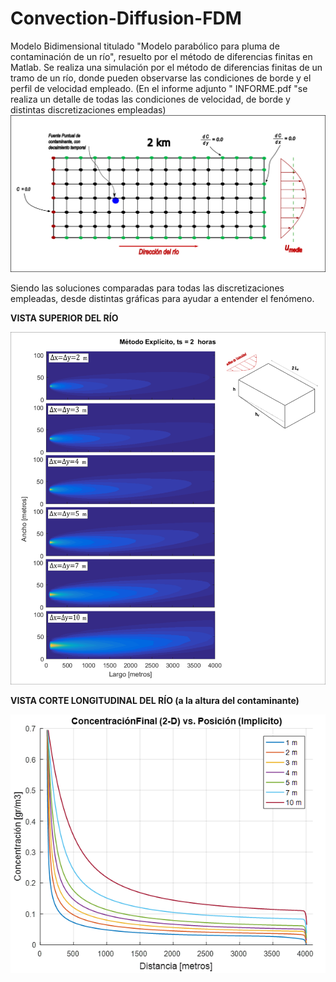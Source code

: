 # Convection-Diffusion-FDM
Modelo Bidimensional titulado "Modelo parabólico para pluma de contaminación de un río", resuelto por el método de diferencias finitas en Matlab. 
Se realiza una simulación por el método de diferencias finitas de un tramo de un río, donde pueden observarse las condiciones de borde y el perfil de velocidad empleado. (En el informe adjunto " INFORME.pdf "se realiza un detalle de todas las condiciones de velocidad, de borde y distintas discretizaciones empleadas)
![Screenshot](03.png)

Siendo las soluciones comparadas para todas las discretizaciones empleadas, desde distintas gráficas para ayudar a entender el fenómeno.



**VISTA SUPERIOR DEL RÍO**

![Screenshot](09.png)



**VISTA CORTE LONGITUDINAL DEL RÍO (a la altura del contaminante)**

![Screenshot](15.png)
